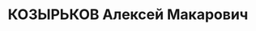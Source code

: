 ---
title: КОЗЫРЬКОВ Алексей Макарович
description: "Род. в 1899, г. Ленинград, русский, член ВКП(б) в 1917-1935 гг. Проживал:\
  \ Красноярский кр., г. Енисейск, Февральский пер., д. 21. Ссыльный, работал шофером\
  \ на лесозаводе № 5 \n  Арестован 31.08.1936. Обв. по ст. ст. 58-8-11 УК РСФСР.\
  \ Приговор: выездная сессия ВК ВС СССР в г. Красноярск, 20.04.1937 – ВМН. Расстрелян\
  \ 20.04.1937, в г. Красноярск"
---